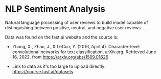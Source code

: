 # NLP Sentiment Analysis
Natural language processing of user reviews to build model capable of distinguishing between positive, neutral, and negative user reviews.

Data was found on the fast.ai website and the source is:

- Zhang, X., Zhao, J., &amp; LeCun, Y. (2016, April 4). Character-level convolutional networks for text classification. arXiv.org. Retrieved June 16, 2022, from https://arxiv.org/abs/1509.01626 

- Link to data as it's too large to upload directly: https://course.fast.ai/datasets